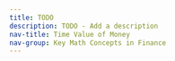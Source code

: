 ```yaml
---
title: TODO
description: TODO - Add a description
nav-title: Time Value of Money
nav-group: Key Math Concepts in Finance
---
```

